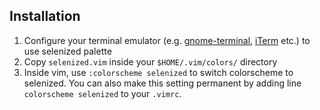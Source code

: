 Installation
------------

1. Configure your terminal emulator (e.g.
   [gnome-terminal](../gnome-terminal/README.mkd), [iTerm](../iterm/README.md)
   etc.) to use selenized palette
2. Copy `selenized.vim` inside your `$HOME/.vim/colors/` directory
3. Inside vim, use `:colorscheme selenized` to switch colorscheme to selenized.
   You can also make this setting permanent by adding line `colorscheme
   selenized` to your `.vimrc`.


